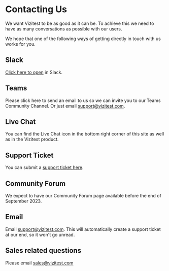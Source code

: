 # Contacting Us

We want Vizitest to be as good as it can be. To achieve this we need to have as many conversations as possible with our users.

We hope that one of the following ways of getting directly in touch with us works for you.


## Slack
[Click here to open](https://app.slack.com/client/T05PGM7FLES/C05PP7X99MH) in Slack.

## Teams
Please click here to send an email to us so we can invite you to our Teams Community Channel. Or just email support@vizitest.com.

## Live Chat
You can find the Live Chat icon in the bottom right corner of this site as well as in the Vizitest product.

## Support Ticket
You can submit a [support ticket here](https://vizitest.com/support).

## Community Forum
We expect to have our Community Forum page available before the end of September 2023.

## Email
Email support@vizitest.com. This will automatically create a support ticket at our end, so it won't go unread.

## Sales related questions
Please email sales@vizitest.com

